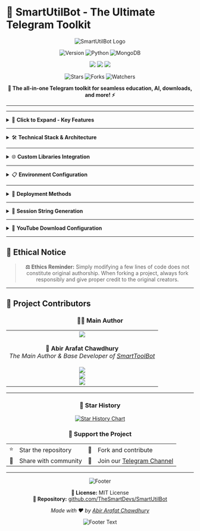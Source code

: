 # 🚀 SmartUtilBot - The Ultimate Telegram Toolkit

<div align="center">

![SmartUtilBot Logo](https://readme-typing-svg.herokuapp.com?font=Orbitron&size=40&color=%2379C83D&center=true&vCenter=true&width=600&lines=SmartUtilBot;The+Ultimate+Telegram+Toolkit;Version+v32.0+(Beta))

<p align="center">
  <img src="https://img.shields.io/badge/Smart%20Tool-v32.0%20(Beta)-brightgreen?style=for-the-badge&logo=telegram&logoColor=white" alt="Version">
  <img src="https://img.shields.io/badge/Python-3.8+-3776ab?style=for-the-badge&logo=python&logoColor=white" alt="Python">
  <img src="https://img.shields.io/badge/MongoDB-Database-47A248?style=for-the-badge&logo=mongodb&logoColor=white" alt="MongoDB">
</p>

<p align="center">
  <a href="https://t.me/ISmartToolBot"><img src="https://img.shields.io/badge/Bot-@ISmartToolBot-2CA5E0?style=for-the-badge&logo=telegram&logoColor=white"></a>
  <a href="https://t.me/TheSmartDev"><img src="https://img.shields.io/badge/Channel-@TheSmartDev-FF6B6B?style=for-the-badge&logo=telegram&logoColor=white"></a>
  <a href="https://t.me/ISmartCoder"><img src="https://img.shields.io/badge/Contact-@ISmartCoder-4ECDC4?style=for-the-badge&logo=telegram&logoColor=white"></a>
</p>

<p align="center">
  <img src="https://img.shields.io/github/stars/TheSmartDevs/SmartUtilBot?style=social" alt="Stars">
  <img src="https://img.shields.io/github/forks/TheSmartDevs/SmartUtilBot?style=social" alt="Forks">
  <img src="https://img.shields.io/github/watchers/TheSmartDevs/SmartUtilBot?style=social" alt="Watchers">
</p>

**🔧 The all-in-one Telegram toolkit for seamless education, AI, downloads, and more! ⚡**

</div>

---


---

<details>
<summary>🌟 <b>Click to Expand - Key Features</b></summary>
<br>

### ✨ **Premium Features Overview:**

<table>
<tr>
<td>🎯</td>
<td><b>All In One Telegram Bot With 3 Mixed Libraries</b><br>Complete toolkit built with Aiogram, Pyrofork & Telethon</td>
</tr>
<tr>
<td>🔥</td>
<td><b>Built With Best & Custom Apis & Functions</b><br>Powered by A360API and custom-built functions</td>
</tr>
<tr>
<td>🔌</td>
<td><b>Best Easy Plug And Play</b><br>Minimal configuration, maximum functionality</td>
</tr>
<tr>
<td>⚡</td>
<td><b>High Performance And Best Optimized</b><br>Built for speed and efficiency</td>
</tr>
<tr>
<td>🚀</td>
<td><b>Fully Asyncio & Nonblock I/O Operation Handle</b><br>Advanced asynchronous operations</td>
</tr>
<tr>
<td>⚡</td>
<td><b>Works Blazy Fast Like Thunder Rest Depends On Host</b><br>Lightning-fast performance</td>
</tr>
<tr>
<td>🎨</td>
<td><b>Best Ui Ux Themed</b><br>Beautiful and intuitive interface</td>
</tr>
<tr>
<td>👑</td>
<td><b>Best Admin Utilities</b><br>Comprehensive administrative tools</td>
</tr>
<tr>
<td>🛠️</td>
<td><b>Superb Customizeable</b><br>Highly configurable to your needs</td>
</tr>
<tr>
<td>📦</td>
<td><b>Built With Custom Python Libraries</b><br>SmartFaker and SmartBinDb integration</td>
</tr>
</table>

</details>

---

<details>
<summary>🛠️ <b>Technical Stack & Architecture</b></summary>
<br>

<div align="center">

### **Core Technologies**

<table>
<thead>
<tr>
<th>Component</th>
<th>Technology</th>
<th>Badge</th>
<th>Purpose</th>
</tr>
</thead>
<tbody>
<tr>
<td><b>Language</b></td>
<td>Python 🐍</td>
<td><img src="https://img.shields.io/badge/Python-FFD43B?style=flat-square&logo=python&logoColor=blue" alt="Python"></td>
<td>Core Development</td>
</tr>
<tr>
<td><b>Bot Libraries</b></td>
<td>Aiogram</td>
<td><img src="https://img.shields.io/badge/Aiogram-2CA5E0?style=flat-square&logo=telegram&logoColor=white" alt="Aiogram"></td>
<td>Modern Bot Framework</td>
</tr>
<tr>
<td></td>
<td>Pyrofork</td>
<td><img src="https://img.shields.io/badge/Pyrofork-FF6B6B?style=flat-square&logo=python&logoColor=white" alt="Pyrofork"></td>
<td>Telegram MTProto API</td>
</tr>
<tr>
<td></td>
<td>Telethon</td>
<td><img src="https://img.shields.io/badge/Telethon-4ECDC4?style=flat-square&logo=python&logoColor=white" alt="Telethon"></td>
<td>Telegram Client Library</td>
</tr>
<tr>
<td><b>Database</b></td>
<td>MongoDB 🗄️</td>
<td><img src="https://img.shields.io/badge/MongoDB-4EA94B?style=flat-square&logo=mongodb&logoColor=white" alt="MongoDB"></td>
<td>NoSQL Database</td>
</tr>
<tr>
<td><b>API Engine</b></td>
<td>A360API</td>
<td><img src="https://img.shields.io/badge/A360API-Custom-9B59B6?style=flat-square&logo=api&logoColor=white" alt="A360API"></td>
<td>Custom API Backend</td>
</tr>
</tbody>
</table>

</div>

### **Custom Architecture Components**

#### 🎯 **Core Custom Features**
```python
📋 SmartButtons      # Custom button builder with dataclass
🛡️ SmartSecurity     # Advanced security layer  
🔰 SmartDefender     # Comprehensive defense system
🛡️ SmartShield       # 3 decorator wrapper protection
👥 SmartUsers        # User database handler
```

#### 📦 **Custom Modules & Wrappers**
```python
🗑️ Custom Message Deletion Wrapper    # Efficient message management
⚡ New Task Decorator                 # Asynchronous task handling  
📝 Custom Logger Module               # Comprehensive logging
📊 Custom Progress Bar Module         # Real-time progress tracking
⚠️ Custom Admin Error Notify          # Instant error reporting
```

</details>

---

<details>
<summary>🌐 <b>Custom Libraries Integration</b></summary>
<br>

### **📦 PyPI Published Libraries**

<div align="center">

<table>
<tr>
<td align="center" width="50%">
<img src="https://img.shields.io/pypi/v/smartfaker?style=for-the-badge&logo=pypi&logoColor=white&color=success" alt="SmartFaker Version">
<br><b>SmartFaker</b><br>
<a href="https://pypi.org/project/smartfaker">pypi.org/project/smartfaker</a><br>
Advanced fake data generation library
</td>
<td align="center" width="50%">
<img src="https://img.shields.io/pypi/v/smartbindb?style=for-the-badge&logo=pypi&logoColor=white&color=success" alt="SmartBinDb Version">
<br><b>SmartBinDb</b><br>
<a href="https://pypi.org/project/smartbindb">pypi.org/project/smartbindb</a><br>
Intelligent binary database handling
</td>
</tr>
</table>

</div>

### **🔗 Related Project - A360API**
**Repository:** [github.com/abirxdhack/A360API](https://github.com/abirxdhack/A360API)
- 🛠️ Built with **Python FastAPI**
- ⚡ **Pyrofork** integration  
- 📡 **Telethon** support
- 🚀 High-performance API backend for SmartUtilBot

</details>

---

<details>
<summary>📋 <b>Environment Configuration</b></summary>
<br>

### 🔑 **Mandatory Variables**

<table>
<thead>
<tr>
<th>Variable</th>
<th>Description</th>
<th>Required</th>
</tr>
</thead>
<tbody>
<tr>
<td><code>API_ID</code></td>
<td>Telegram API ID from <a href="https://my.telegram.org">my.telegram.org</a></td>
<td>✅ Yes</td>
</tr>
<tr>
<td><code>API_HASH</code></td>
<td>Telegram API Hash from <a href="https://my.telegram.org">my.telegram.org</a></td>
<td>✅ Yes</td>
</tr>
<tr>
<td><code>BOT_TOKEN</code></td>
<td>Bot Token from @BotFather</td>
<td>✅ Yes</td>
</tr>
<tr>
<td><code>DEVELOPER_USER_ID</code></td>
<td>Your Telegram User ID</td>
<td>✅ Yes</td>
</tr>
<tr>
<td><code>MONGO_URL</code></td>
<td>MongoDB Connection URL</td>
<td>✅ Yes</td>
</tr>
<tr>
<td><code>DATABASE_URL</code></td>
<td>Database URL</td>
<td>✅ Yes</td>
</tr>
<tr>
<td><code>A360APIBASEURL</code></td>
<td>A360 API Base URL</td>
<td>✅ Yes</td>
</tr>
</tbody>
</table>

### ⚙️ **Optional Variables**

<details>
<summary><b>🤖 AI & Machine Learning APIs</b></summary>

```env
OPENAI_API_KEY=YOUR_OPENAI_API_KEY
REPLICATE_API_TOKEN=YOUR_REPLICATE_API_TOKEN  
GOOGLE_API_KEY=YOUR_GOOGLE_API_KEY
GROQ_API_KEY=YOUR_GROQ_API_KEY
GROQ_API_URL=https://api.groq.com/openai/v1/chat/completions
MODEL_NAME=gemini-2.0-flash
TEXT_MODEL=deepseek-r1-distill-llama-70b
```

</details>

<details>
<summary><b>🔐 Session & Security</b></summary>

```env
SESSION_STRING=YOUR_SESSION_STRING
```

</details>

<details>
<summary><b>🛠️ Utility APIs</b></summary>

```env
TRANS_API_KEY=YOUR_TRANS_API_KEY
OCR_API_KEY=YOUR_OCR_API_KEY  
DOMAIN_API_KEY=YOUR_DOMAIN_API_KEY
DOMAIN_API_URL=https://www.whoisxmlapi.com/whoisserver/WhoisService
IPINFO_API_TOKEN=YOUR_IPINFO_API_TOKEN
WEB_SS_KEY=YOUR_WEB_SS_KEY
IMAGE_UPLOAD_KEY=YOUR_IMAGE_UPLOAD_KEY
```

</details>

<details>
<summary><b>⚡ Rate Limits & Performance</b></summary>

```env
CC_SCRAPPER_LIMIT=5000
SUDO_CCSCR_LIMIT=10000
MULTI_CCSCR_LIMIT=2000
MAIL_SCR_LIMIT=10000
SUDO_MAILSCR_LIMIT=15000
CC_GEN_LIMIT=2000
MULTI_CCGEN_LIMIT=5000
DOMAIN_CHK_LIMIT=20
PROXY_CHECK_LIMIT=20
```

</details>

<details>
<summary><b>📱 Media & Content Configuration</b></summary>

```env
MAX_TXT_SIZE=15728640               # 15MB
MAX_VIDEO_SIZE=2147483648           # 2GB
IMGAI_SIZE_LIMIT=5242880           # 5MB
VIDEO_RESOLUTION=1280x720
YT_COOKIES_PATH=bot/SmartCookies/SmartUtilBot.txt
```

</details>

<details>
<summary><b>📢 Channel & System Configuration</b></summary>

```env
UPDATE_CHANNEL_URL=t.me/TheSmartDev
LOG_CHANNEL_ID=-1002735511721
COMMAND_PREFIX=!|.|#|,|/
```

</details>

</details>

---

<details>
<summary>🚀 <b>Deployment Methods</b></summary>
<br>

### 🖥️ **VPS Deployment**

#### **Quick Setup**
```bash
# 📂 Clone Repository
git clone https://github.com/TheSmartDevs/SmartUtilBot
cd SmartUtilBot

# 📦 Install Dependencies  
pip3 install -r requirements.txt

# 🎬 Install FFmpeg (Required for media processing)
sudo apt update
sudo apt install ffmpeg
# ⚠️ Note: FFmpeg cannot be installed via pip

# 🚀 Run the Bot
python3 -m bot
```

#### **Background Deployment with Screen**
```bash
# 📺 Install Screen
apt install screen

# 🖥️ Create Screen Session
screen -S SmartUtilBot

# 🚀 Run in Background
python3 -m bot

# 🔄 Detach: Ctrl+A then D
# 🔌 Reattach: screen -r SmartUtilBot
```

### 🐳 **Docker Deployment**

```bash
# 🚀 Deploy with Docker Compose
docker compose up --build --remove-orphans

# ⏹️ Stop the Bot
docker compose down
```

### 🌐 **Heroku Deployment**

<div align="center">

[![Deploy to Heroku](https://www.herokucdn.com/deploy/button.svg)](https://heroku.com/deploy)

**Click the deploy button above for one-click Heroku deployment**

</div>

</details>

---

<details>
<summary>🔧 <b>Session String Generation</b></summary>
<br>

## 🌟 **Handling Scrapper Utils Errors with `SESSION_STRING`** 💫

> **⚠️ Important:** Avoid common user client errors by generating a fresh `SESSION_STRING` using [@ISmartToolBot](https://t.me/ISmartToolBot) 🌐

### ✨ **Quick Steps to Generate `SESSION_STRING`**

<table>
<thead>
<tr>
<th>Step</th>
<th>Action</th>
<th>Details</th>
</tr>
</thead>
<tbody>
<tr>
<td>1️⃣</td>
<td>Visit Bot</td>
<td>🚀 Go to <a href="https://t.me/ISmartToolBot">@ISmartToolBot</a></td>
</tr>
<tr>
<td>2️⃣</td>
<td>Start Generation</td>
<td>💬 Send <code>/pyro</code> to start pyrofork session generation</td>
</tr>
<tr>
<td>3️⃣</td>
<td>API ID</td>
<td>🆔 Enter your <b>API ID</b> from <a href="https://my.telegram.org">my.telegram.org</a></td>
</tr>
<tr>
<td>4️⃣</td>
<td>API Hash</td>
<td>🔐 Enter your <b>API HASH</b></td>
</tr>
<tr>
<td>5️⃣</td>
<td>Phone Number</td>
<td>📞 Input your <b>phone number</b> in international format (e.g., +880...) 🇧🇩</td>
</tr>
<tr>
<td>6️⃣</td>
<td>OTP Code</td>
<td>✅ Send the <b>OTP</b> you receive (e.g., <code>AB2 BC4 CD5 EF6 GH6</code>) — the bot auto-extracts it as <code>24566</code></td>
</tr>
<tr>
<td>7️⃣</td>
<td>Get Session</td>
<td>💾 Check <b>Saved Messages</b> for your <code>SESSION_STRING</code></td>
</tr>
<tr>
<td>8️⃣</td>
<td>Configure</td>
<td>🛠️ Add it to your <code>.env</code> or <code>config.py</code></td>
</tr>
</tbody>
</table>

### ❄️ **Important Notice: Avoid Frequent Restarts** ⚠️

> Frequent restarts using user accounts can trigger Telegram's security system 👀

<div align="center">

<table>
<tr>
<td align="center" width="50%">
<h4>💥 You Might Face:</h4>
• 🚫 Forced logout of your account<br>
• ❌ <code>406 AUTH_KEY_DUPLICATED</code> error<br>
• ⚠️ Temporary bans or session invalidation
</td>
<td align="center" width="50%">
<h4>⭐️ To Stay Safe:</h4>
• Minimize restarts<br>
• Always use a fresh session if errors appear<br>
• Prefer bot accounts for heavy tasks
</td>
</tr>
</table>

</div>

### ✅ **Pro Tips**
- 🔄 Fresh sessions fix 90% of scraper issues
- 🔐 Never share your `SESSION_STRING` publicly  
- 📁 Use `.env` for secure config management

</details>

---

<details>
<summary>🍪 <b>YouTube Download Configuration</b></summary>
<br>

## **Handling YouTube Download Errors with Cookies** 🍪

> To avoid errors related to YouTube sign-in requirements or bot protection, using a cookie file is highly recommended.

### **Steps to Export and Use Cookies** 👀

<table>
<thead>
<tr>
<th>Step</th>
<th>Action</th>
<th>Description</th>
</tr>
</thead>
<tbody>
<tr>
<td>1️⃣</td>
<td><b>Create Chrome Profile</b></td>
<td>🖥️ Create a new Chrome profile to manage cookies securely</td>
</tr>
<tr>
<td>2️⃣</td>
<td><b>Install Extension</b></td>
<td>🔧 Use <a href="https://cookie-editor.com">Cookie Editor</a> extension</td>
</tr>
<tr>
<td>3️⃣</td>
<td><b>Export from YouTube</b></td>
<td>📺 Login to YouTube → Export cookies in <b>Netscape format</b> 📄</td>
</tr>
<tr>
<td>4️⃣</td>
<td><b>Save Cookie File</b></td>
<td>📂 Save as <code>SmartUtilBot.txt</code> in <code>SmartUtilBot/cookies/SmartUtilBot.txt</code></td>
</tr>
</tbody>
</table>

### **Managing Cookies** 💡

<div align="center">

<table>
<tr>
<td align="center" width="50%">
<h4>🔄 Cookie Expiry</h4>
• YouTube cookies may expire or become invalid<br>
• If download issues occur, export fresh cookies 🔄<br>
• Don't play videos on mobile/PC with cookie account<br>
• Don't sign out from Gmail/browser used for export<br>
• Don't restart bot frequently to prevent <b>COOKIE EXPIRY</b>
</td>
<td align="center" width="50%">
<h4>🛡️ Cookie Depletion</h4>
• Avoid frequent bot restarts ⚠️<br>
• Prevent excessive YouTube requests<br>
• Monitor bot activity 👀<br>
• Keep cookies valid longer
</td>
</tr>
</table>

</div>

**🚀 This setup ensures reliable access to YouTube content without encountering sign-in or bot protection errors.**

</details>

---

## 🔔 **Ethical Notice**

<div align="center">

> **⚖️ Ethics Reminder:** Simply modifying a few lines of code does not constitute original authorship. When forking a project, always fork responsibly and give proper credit to the original creators.

</div>

---

## 👥 **Project Contributors**

<div align="center">

### 🧑‍💻 **Main Author**

<table>
<tr>
<td align="center">
<img src="https://img.shields.io/badge/Author-Abir%20Arafat%20Chawdhury-ff6b6b?style=for-the-badge&logo=github&logoColor=white">
<br><br>
<b>🌟 Abir Arafat Chawdhury</b><br>
<i>The Main Author & Base Developer of <a href="https://t.me/ISmartToolBot">SmartToolBot</a></i>
<br><br>
<a href="https://t.me/ISmartCoder"><img src="https://img.shields.io/badge/Contact-@ISmartCoder-2CA5E0?style=for-the-badge&logo=telegram&logoColor=white"></a>
<br>
<a href="https://t.me/abirxdhackz"><img src="https://img.shields.io/badge/Channel-@TheSmartDev-FF6B6B?style=for-the-badge&logo=telegram&logoColor=white"></a>
<br>
<a href="https://t.me/ISmartToolBot"><img src="https://img.shields.io/badge/Bot-@ISmartToolBot-4ECDC4?style=for-the-badge&logo=telegram&logoColor=white"></a>
</td>
</tr>
</table>

</div>

---

<div align="center">

### 🌟 **Star History**

[![Star History Chart](https://api.star-history.com/svg?repos=TheSmartDevs/SmartUtilBot&type=Date)](https://star-history.com/#TheSmartDevs/SmartUtilBot&Date)

### 💖 **Support the Project**

<table>
<tr>
<td align="center">⭐</td>
<td>Star the repository</td>
<td align="center">🍴</td>
<td>Fork and contribute</td>
</tr>
<tr>
<td align="center">📢</td>
<td>Share with community</td>
<td align="center">💬</td>
<td>Join our <a href="https://t.me/TheSmartDev">Telegram Channel</a></td>
</tr>
</table>

---

![Footer](https://capsule-render.vercel.app/api?type=waving&color=gradient&height=100&section=footer)

**📜 License:** MIT License  
**🔗 Repository:** [github.com/TheSmartDevs/SmartUtilBot](https://github.com/TheSmartDevs/SmartUtilBot)

*Made with ❤️ by [Abir Arafat Chawdhury](https://t.me/ISmartCoder)*

<img src="https://readme-typing-svg.herokuapp.com?font=Orbitron&size=20&color=%2379C83D&center=true&vCenter=true&width=400&lines=Thank+you+for+using+SmartUtilBot!;Happy+Coding!+%F0%9F%9A%80" alt="Footer Text">

</div>